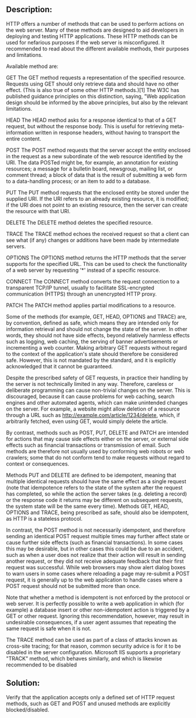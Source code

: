 ## Description:

HTTP offers a number of methods that can be used to perform actions on the web server.
Many of these methods are designed to aid developers in deploying and testing
HTTP applications. These HTTP methods can be used for nefarious purposes if the web
server is misconfigured. It recommended to read about the different available methods, their purposes and
limitations.

Available method are:

GET
The GET method requests a representation of the specified resource. Requests using GET should only retrieve data and should have no other effect. (This is also true of some other HTTP methods.)[1] The W3C has published guidance principles on this distinction, saying, "Web application design should be informed by the above principles, but also by the relevant limitations.

HEAD
The HEAD method asks for a response identical to that of a GET request, but without the response body. This is useful for retrieving meta-information written in response headers, without having to transport the entire content.

POST
The POST method requests that the server accept the entity enclosed in the request as a new subordinate of the web resource identified by the URI. The data POSTed might be, for example, an annotation for existing resources; a message for a bulletin board, newsgroup, mailing list, or comment thread; a block of data that is the result of submitting a web form to a data-handling process; or an item to add to a database.

PUT
The PUT method requests that the enclosed entity be stored under the supplied URI. If the URI refers to an already existing resource, it is modified; if the URI does not point to an existing resource, then the server can create the resource with that URI.

DELETE
The DELETE method deletes the specified resource.

TRACE
The TRACE method echoes the received request so that a client can see what (if any) changes or additions have been made by intermediate servers.

OPTIONS
The OPTIONS method returns the HTTP methods that the server supports for the specified URL. This can be used to check the functionality of a web server by requesting '*' instead of a specific resource.

CONNECT
The CONNECT method converts the request connection to a transparent TCP/IP tunnel, usually to facilitate SSL-encrypted communication (HTTPS) through an unencrypted HTTP proxy.

PATCH
The PATCH method applies partial modifications to a resource.

Some of the methods (for example, GET, HEAD, OPTIONS and TRACE) are, by convention, defined as safe, which means they are intended only for information retrieval and should not change the state of the server. In other words, they should not have side effects, beyond relatively harmless effects such as logging, web caching, the serving of banner advertisements or incrementing a web counter. Making arbitrary GET requests without regard to the context of the application's state should therefore be considered safe. However, this is not mandated by the standard, and it is explicitly acknowledged that it cannot be guaranteed.

Despite the prescribed safety of GET requests, in practice their handling by the server is not technically limited in any way. Therefore, careless or deliberate programming can cause non-trivial changes on the server. This is discouraged, because it can cause problems for web caching, search engines and other automated agents, which can make unintended changes on the server. For example, a website might allow deletion of a resource through a URL such as http://example.com/article/1234/delete, which, if arbitrarily fetched, even using GET, would simply delete the article.

By contrast, methods such as POST, PUT, DELETE and PATCH are intended for actions that may cause side effects either on the server, or external side effects such as financial transactions or transmission of email. Such methods are therefore not usually used by conforming web robots or web crawlers; some that do not conform tend to make requests without regard to context or consequences.

Methods PUT and DELETE are defined to be idempotent, meaning that multiple identical requests should have the same effect as a single request (note that idempotence refers to the state of the system after the request has completed, so while the action the server takes (e.g. deleting a record) or the response code it returns may be different on subsequent requests, the system state will be the same every time). Methods GET, HEAD, OPTIONS and TRACE, being prescribed as safe, should also be idempotent, as HTTP is a stateless protocol.

In contrast, the POST method is not necessarily idempotent, and therefore sending an identical POST request multiple times may further affect state or cause further side effects (such as financial transactions). In some cases this may be desirable, but in other cases this could be due to an accident, such as when a user does not realize that their action will result in sending another request, or they did not receive adequate feedback that their first request was successful. While web browsers may show alert dialog boxes to warn users in some cases where reloading a page may re-submit a POST request, it is generally up to the web application to handle cases where a POST request should not be submitted more than once.

Note that whether a method is idempotent is not enforced by the protocol or web server. It is perfectly possible to write a web application in which (for example) a database insert or other non-idempotent action is triggered by a GET or other request. Ignoring this recommendation, however, may result in undesirable consequences, if a user agent assumes that repeating the same request is safe when it is not.

The TRACE method can be used as part of a class of attacks known as cross-site tracing; for that reason, common security advice is for it to be disabled in the server configuration. Microsoft IIS supports a proprietary "TRACK" method, which behaves similarly, and which is likewise recommended to be disabled

## Solution:

Verify that the application accepts only a defined set of HTTP request methods, such as
GET and POST and unused methods are explicitly blocked/disabled.
